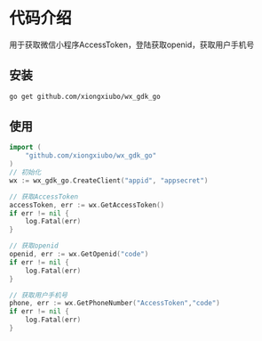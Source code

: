 # 代码介绍
用于获取微信小程序AccessToken，登陆获取openid，获取用户手机号

## 安装
```bash
go get github.com/xiongxiubo/wx_gdk_go
```

## 使用
```go
import (
    "github.com/xiongxiubo/wx_gdk_go"
)
// 初始化
wx := wx_gdk_go.CreateClient("appid", "appsecret")

// 获取AccessToken
accessToken, err := wx.GetAccessToken()
if err != nil {
    log.Fatal(err)
}

// 获取openid
openid, err := wx.GetOpenid("code")
if err != nil {
    log.Fatal(err)
}

// 获取用户手机号
phone, err := wx.GetPhoneNumber("AccessToken","code")
if err != nil {
    log.Fatal(err)
}
```
